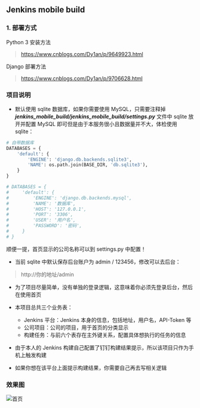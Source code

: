 ## Jenkins mobile build

### 1. 部署方式

Python 3 安装方法
> https://www.cnblogs.com/Dy1an/p/9649923.html

Django 部署方法
> https://www.cnblogs.com/Dy1an/p/9706628.html

### 项目说明

* 默认使用 sqlite 数据库，如果你需要使用 MySQL，只需要注释掉 ***jenkins_mobile_build/jenkins_mobile_build/settings.py*** 文件中 sqlite 放开并配置 MySQL 即可但是由于本服务很小且数据量并不大，体检使用 sqlite：

```python
# 自带数据库
DATABASES = {
    'default': {
        'ENGINE': 'django.db.backends.sqlite3',
        'NAME': os.path.join(BASE_DIR, 'db.sqlite3'),
    }
}

# DATABASES = {
#     'default': {
#         'ENGINE': 'django.db.backends.mysql',
#         'NAME': '数据库',
#         'HOST': '127.0.0.1',
#         'PORT': '3306',
#         'USER': '用户名',
#         'PASSWORD': '密码',
#     }
# }
```

顺便一提，首页显示的公司名称可以到 settings.py 中配置！


* 当前 sqlite 中默认保存后台账户为 admin / 123456，修改可以去后台：
> http://你的地址/admin

* 为了项目尽量简单，没有单独的登录逻辑，这意味着你必须先登录后台，然后在使用首页

* 本项目总共三个业务表：
    * Jenkins 平台：Jenkins 本身的信息，包括地址，用户名，API-Token 等
    * 公司项目：公司的项目，用于首页的分类显示
    * 构建任务：与前六个表存在主外键关系，配置具体想执行的任务的信息

* 由于本人的 Jenkins 构建自己配置了钉钉构建结果提示，所以该项目只作为手机上触发构建

* 如果你想在该平台上面提示构建结果，你需要自己再去写相关逻辑

### 效果图

![首页](https://github.com/PythonTra1nee/jenkins_mobile_build/blob/master/display/index.jpg?raw=true)